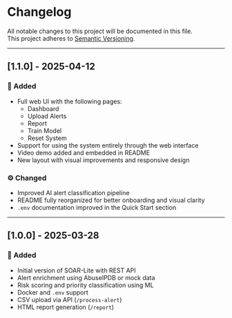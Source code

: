 # Changelog

All notable changes to this project will be documented in this file.  
This project adheres to [Semantic Versioning](https://semver.org/).

---

## [1.1.0] - 2025-04-12

### 🚀 Added
- Full web UI with the following pages:
  - Dashboard
  - Upload Alerts
  - Report
  - Train Model
  - Reset System
- Support for using the system entirely through the web interface
- Video demo added and embedded in README
- New layout with visual improvements and responsive design

### ⚙️ Changed
- Improved AI alert classification pipeline
- README fully reorganized for better onboarding and visual clarity
- `.env` documentation improved in the Quick Start section

---

## [1.0.0] - 2025-03-28

### 🚀 Added
- Initial version of SOAR-Lite with REST API
- Alert enrichment using AbuseIPDB or mock data
- Risk scoring and priority classification using ML
- Docker and `.env` support
- CSV upload via API (`/process-alert`)
- HTML report generation (`/report`)
